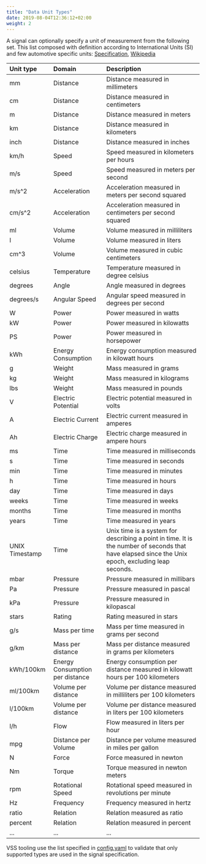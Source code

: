```yaml
---
title: "Data Unit Types"
date: 2019-08-04T12:36:12+02:00
weight: 2
---
```

A signal can optionally specify a unit of measurement from the following set.
This list composed with definition according to International Units (SI) and few automotive specific units: [Specification](https://www.iso.org/standard/30669.html), [Wikipedia](https://en.wikipedia.org/wiki/International_System_of_Units)


Unit type     | Domain                          | Description
:-------------|:--------------------------------|:-------------
mm            | Distance                        | Distance measured in millimeters
cm            | Distance                        | Distance measured in centimeters
m             | Distance                        | Distance measured in meters
km            | Distance                        | Distance measured in kilometers
inch          | Distance                        | Distance measured in inches
km/h          | Speed                           | Speed measured in kilometers per hours
m/s           | Speed                           | Speed measured in meters per second
m/s^2         | Acceleration                    | Acceleration measured in meters per second squared
cm/s^2        | Acceleration                    | Acceleration measured in centimeters per second squared
ml            | Volume                          | Volume measured in milliliters
l             | Volume                          | Volume measured in liters
cm^3          | Volume                          | Volume measured in cubic centimeters
celsius       | Temperature                     | Temperature measured in degree celsius
degrees       | Angle                           | Angle measured in degrees
degrees/s     | Angular Speed                   | Angular speed measured in degrees per second
W             | Power                           | Power measured in watts
kW            | Power                           | Power measured in kilowatts
PS            | Power                           | Power measured in horsepower
kWh           | Energy Consumption              | Energy consumption measured in kilowatt hours
g             | Weight                          | Mass measured in grams
kg            | Weight                          | Mass measured in kilograms
lbs           | Weight                          | Mass measured in pounds
V             | Electric Potential              | Electric potential measured in volts
A             | Electric Current                | Electric current measured in amperes
Ah            | Electric Charge                 | Electric charge measured in ampere hours
ms            | Time                            | Time measured in milliseconds
s             | Time                            | Time measured in seconds
min           | Time                            | Time measured in minutes
h             | Time                            | Time measured in hours
day           | Time                            | Time measured in days
weeks         | Time                            | Time measured in weeks
months        | Time                            | Time measured in months
years         | Time                            | Time measured in years
UNIX Timestamp| Time                            | Unix time is a system for describing a point in time. It is the number of seconds that have elapsed since the Unix epoch, excluding leap seconds.
mbar          | Pressure                        | Pressure measured in millibars
Pa            | Pressure                        | Pressure measured in pascal
kPa           | Pressure                        | Pressure measured in kilopascal
stars         | Rating                          | Rating measured in stars
g/s           | Mass per time                   | Mass per time measured in grams per second
g/km          | Mass per distance               | Mass per distance measured in grams per kilometers
kWh/100km     | Energy Consumption per distance | Energy consumption per distance measured in kilowatt hours per 100 kilometers
ml/100km      | Volume per distance             | Volume per distance measured in milliliters per 100 kilometers
l/100km       | Volume per distance             | Volume per distance measured in liters per 100 kilometers
l/h           | Flow                            | Flow measured in liters per hour
mpg           | Distance per Volume             | Distance per volume measured in miles per gallon
N             | Force                           | Force measured in newton
Nm            | Torque                          | Torque measured in newton meters
rpm           | Rotational Speed                | Rotational speed measured in revolutions per minute
Hz            | Frequency                       | Frequency measured in hertz
ratio         | Relation                        | Relation measured as ratio
percent       | Relation                        | Relation measured in percent
... | ... | ...

VSS tooling use the list specified in [config.yaml](https://github.com/COVESA/vss-tools/blob/master/vspec/config.yaml) to validate that only supported types are used in the signal specification.
